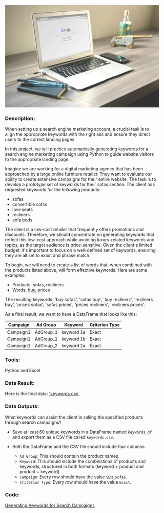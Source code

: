 ![image](https://github.com/mynameisfho/My-Data-Analyst-Portofolio/blob/main/Generating%20Keywords%20for%20Search%20Campaigns/keywords.jpg)

### Description:
When setting up a search engine marketing account, a crucial task is to align the appropriate keywords with the right ads and ensure they direct users to the correct landing pages.

In this project, we will practice automatically generating keywords for a search engine marketing campaign using Python to guide website visitors to the appropriate landing page.

Imagine we are working for a digital marketing agency that has been approached by a large online furniture retailer. They want to evaluate our ability to create extensive campaigns for their entire website. The task is to develop a prototype set of keywords for their sofas section. The client has requested keywords for the following products:
- sofas
- convertible sofas
- love seats
- recliners
- sofa beds

The client is a low-cost retailer that frequently offers promotions and discounts. Therefore, we should concentrate on generating keywords that reflect this low-cost approach while avoiding luxury-related keywords and topics, as the target audience is price-sensitive. Given the client's limited budget, it's important to focus on a well-defined set of keywords, ensuring they are all set to exact and phrase match.

To begin, we will need to create a list of words that, when combined with the products listed above, will form effective keywords. Here are some examples:
- Products: sofas, recliners
- Words: buy, prices

The resulting keywords: 'buy sofas', 'sofas buy', 'buy recliners', 'recliners buy', 'prices sofas', 'sofas prices', 'prices recliners', 'recliners prices'.

As a final result, we want to have a DataFrame that looks like this:

<table>
<thead>
<tr>
<th>Campaign</th>
<th>Ad Group</th>
<th>Keyword</th>
<th>Criterion Type</th>
</tr>
</thead>
<tbody>
<tr>
<td>Campaign1</td>
<td>AdGroup_1</td>
<td>keyword 1a</td>
<td>Exact</td>
</tr>
<tr>
<td>Campaign1</td>
<td>AdGroup_1</td>
<td>keyword 1b</td>
<td>Exact</td>
</tr>
<tr>
<td>Campaign1</td>
<td>AdGroup_2</td>
<td>keyword 2a</td>
<td>Exact</td>
</tr>
</tbody>
</table>

### Tools: 
Python and Excel

### Data Result:
Here is the final data: ['keywords.csv'](https://github.com/mynameisfho/My-Data-Analyst-Portofolio/blob/main/Generating%20Keywords%20for%20Search%20Campaigns/keywords.csv)  

### Data Outputs: 
What keywords can assist the client in selling the specified products through search campaigns?

- Save at least 60 unique keywords in a DataFrame named `keywords_df` and export them as a CSV file called `keywords.csv`. 

- Both the DataFrame and the CSV file should include four columns:
    - `Ad Group`: This should contain the product names.
    - `Keyword`: This should include the combinations of products and keywords, structured in both formats (keyword + product and product + keyword)
    - `Campaign`: Every row should have the value `SEM_Sofas`.
    - `Criterion Type`: Every row should have the value `Exact`.

### Code:
[Generating Keywords for Search Campaigns](https://github.com/mynameisfho/My-Data-Analyst-Portofolio/blob/main/Generating%20Keywords%20for%20Search%20Campaigns/keywords.ipynb)
